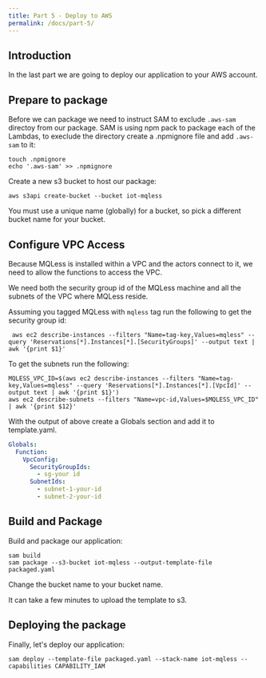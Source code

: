 ```yaml
---
title: Part 5 - Deploy to AWS
permalink: /docs/part-5/
---
```


## Introduction

In the last part we are going to deploy our application to your AWS account.

## Prepare to package

Before we can package we need to instruct SAM to exclude `.aws-sam` directoy from our package.
SAM is using npm pack to package each of the Lambdas, to execlude the directory create a .npmignore file and add `.aws-sam` to it:

```shell
touch .npmignore
echo '.aws-sam' >> .npmignore
```

Create a new s3 bucket to host our package:

```shell
aws s3api create-bucket --bucket iot-mqless
```

You must use a unique name (globally) for a bucket, so pick a different bucket name for your bucket.

## Configure VPC Access

Because MQLess is installed within a VPC and the actors connect to it, we need to allow the functions to access the VPC.

We need both the security group id of the MQLess machine and all the subnets of the VPC where MQLess reside.

Assuming you tagged MQLess with `mqless` tag run the following to get the security group id:

```shell
 aws ec2 describe-instances --filters "Name=tag-key,Values=mqless" --query 'Reservations[*].Instances[*].[SecurityGroups]' --output text | awk '{print $1}'
```

To get the subnets run the following:

```shell
MQLESS_VPC_ID=$(aws ec2 describe-instances --filters "Name=tag-key,Values=mqless" --query 'Reservations[*].Instances[*].[VpcId]' --output text | awk '{print $1}')
aws ec2 describe-subnets --filters "Name=vpc-id,Values=$MQLESS_VPC_ID" | awk '{print $12}'
```

With the output of above create a Globals section and add it to template.yaml.

```yaml
Globals:
  Function:
    VpcConfig:
      SecurityGroupIds:
        - sg-your id
      SubnetIds:
        - subnet-1-your-id
        - subnet-2-your-id
```

## Build and Package

Build and package our application:

```shell
sam build
sam package --s3-bucket iot-mqless --output-template-file packaged.yaml
```

Change the bucket name to your bucket name.

It can take a few minutes to upload the template to s3.

## Deploying the package

Finally, let's deploy our application:

```shell
sam deploy --template-file packaged.yaml --stack-name iot-mqless --capabilities CAPABILITY_IAM
```
